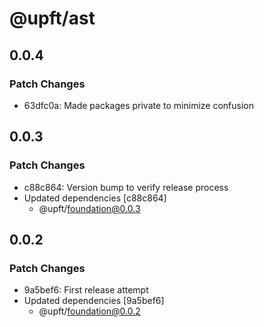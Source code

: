 # @upft/ast

## 0.0.4

### Patch Changes

- 63dfc0a: Made packages private to minimize confusion

## 0.0.3

### Patch Changes

- c88c864: Version bump to verify release process
- Updated dependencies [c88c864]
  - @upft/foundation@0.0.3

## 0.0.2

### Patch Changes

- 9a5bef6: First release attempt
- Updated dependencies [9a5bef6]
  - @upft/foundation@0.0.2

